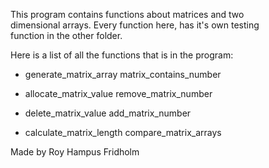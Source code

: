 
This  program  contains  functions  about  matrices  and   two  
dimensional arrays. Every function here, has it's own  testing  
function in the other folder.

Here is a list of all the functions that is  in  the  program:

* generate_matrix_array       matrix_contains_number

* allocate_matrix_value       remove_matrix_number

* delete_matrix_value         add_matrix_number

* calculate_matrix_length     compare_matrix_arrays

Made by Roy Hampus Fridholm

